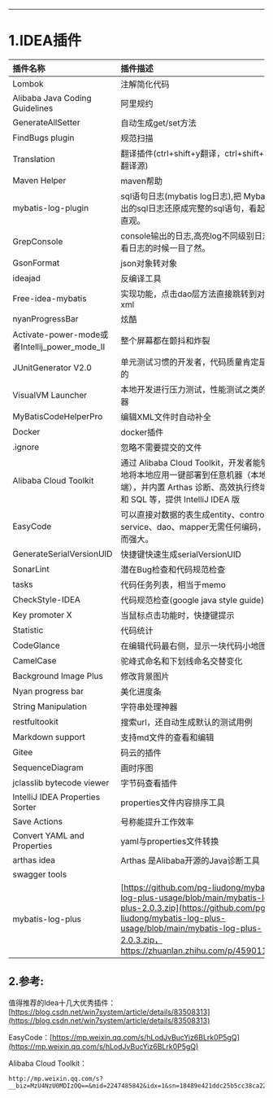 
---

# 1.IDEA插件

| 插件名称 | 插件描述 |
| :--- | :--- |
| Lombok | 注解简化代码 |
| Alibaba Java Coding Guidelines | 阿里规约 |
| GenerateAllSetter | 自动生成get/set方法 |
| FindBugs plugin | 规范扫描 |
| Translation | 翻译插件\(ctrl+shift+y翻译，ctrl+shift+s切换翻译源\) |
| Maven Helper | maven帮助 |
| mybatis-log-plugin | sql语句日志\(mybatis log日志\),把 Mybatis 输出的sql日志还原成完整的sql语句，看起来更直观。 |
| GrepConsole | console输出的日志,高亮log不同级别日志，看日志的时候一目了然。 |
| GsonFormat | json对象转对象 |
| ideajad | 反编译工具 |
| Free-idea-mybatis | 实现功能，点击dao层方法直接跳转到对应xml |
| nyanProgressBar | 炫酷 |
| Activate-power-mode或者Intellij\_power\_mode\_II | 整个屏幕都在颤抖和炸裂 |
| JUnitGenerator V2.​0 | 单元测试习惯的开发者，代码质量肯定是很好的 |
| VisualVM Launcher | 本地开发进行压力测试，性能测试之类的监控器 |
| MyBatisCodeHelperPro | 编辑XML文件时自动补全 |
| Docker | docker插件 |
| .ignore | 忽略不需要提交的文件 |
| Alibaba Cloud Toolkit | 通过  Alibaba Cloud Toolkit，开发者能够方便地将本地应用一键部署到任意机器（本地或云端），并内置 Arthas 诊断、高效执行终端命令和 SQL 等，提供 IntelliJ IDEA 版 |
| EasyCode | 可以直接对数据的表生成entity、controller、service、dao、mapper无需任何编码，简单而强大。 |
| GenerateSerialVersionUID | 快捷键快速生成serialVersionUID |
| SonarLint | 潜在Bug检查和代码规范检查 |
| tasks | 代码任务列表，相当于memo |
| CheckStyle-IDEA | 代码规范检查\(google java style guide\) |
| Key promoter X | 当鼠标点击功能时，快捷键提示 |
| Statistic | 代码统计 |
| CodeGlance | 在编辑代码最右侧，显示一块代码小地图 |
| CamelCase | 驼峰式命名和下划线命名交替变化 |
| Background Image Plus | 修改背景图片 |
| Nyan progress bar | 美化进度条 |
| String Manipulation | 字符串处理神器 |
| restfultookit | 搜索url，还自动生成默认的测试用例 |
| Markdown support | 支持md文件的查看和编辑 |
| Gitee | 码云的插件 |
| SequenceDiagram | 画时序图 |
| jclasslib bytecode viewer | 字节码查看插件 |
| IntelliJ IDEA Properties Sorter | properties文件内容排序工具 |
| Save Actions | 号称能提升工作效率 |
| Convert YAML and Properties | yaml与properties文件转换 |
| arthas idea | Arthas 是Alibaba开源的Java诊断工具 |
| swagger tools |  |
| mybatis-log-plus | [https://github.com/pg-liudong/mybatis-log-plus-usage/blob/main/mybatis-log-plus-2.0.3.zip](https://github.com/pg-liudong/mybatis-log-plus-usage/blob/main/mybatis-log-plus-2.0.3.zip，https://zhuanlan.zhihu.com/p/459011273) |

## 2.参考:

值得推荐的Idea十几大优秀插件：[https://blog.csdn.net/win7system/article/details/83508313](https://blog.csdn.net/win7system/article/details/83508313)

EasyCode：[https://mp.weixin.qq.com/s/hLodJvBucYiz6BLrk0P5gQ](https://mp.weixin.qq.com/s/hLodJvBucYiz6BLrk0P5gQ)

Alibaba Cloud Toolkit：

```
http://mp.weixin.qq.com/s?__biz=MzU4NzU0MDIzOQ==&mid=2247485842&idx=1&sn=18489e421ddc25b5cc38ca2283836687&chksm=fdeb3bf2ca9cb2e451e20359b5b29347d1389736eed336813eb222cc921a1ccee1c95b34855d&scene=21#wechat_redirect
```



